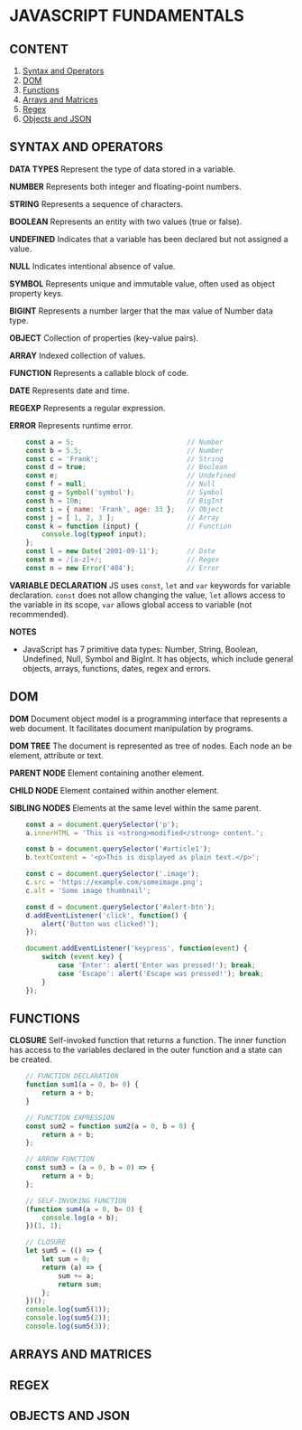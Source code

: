 # JAVASCRIPT FUNDAMENTALS

## CONTENT

01. [Syntax and Operators](#syntax-and-operators)
02. [DOM](#dom)
03. [Functions](#functions)
04. [Arrays and Matrices](#arrays-and-matrices)
05. [Regex](#regex)
06. [Objects and JSON](#objects-and-json)

## SYNTAX AND OPERATORS

**DATA TYPES** Represent the type of data stored in a variable.

**NUMBER** Represents both integer and floating-point numbers.

**STRING** Represents a sequence of characters.

**BOOLEAN** Represents an entity with two values (true or false).

**UNDEFINED** Indicates that a variable has been declared but not assigned a
value.

**NULL** Indicates intentional absence of value.

**SYMBOL** Represents unique and immutable value, often used as object property
keys.

**BIGINT** Represents a number larger that the max value of Number data type.

**OBJECT** Collection of properties (key-value pairs).

**ARRAY** Indexed collection of values.

**FUNCTION** Represents a callable block of code.

**DATE** Represents date and time.

**REGEXP** Represents a regular expression.

**ERROR** Represents runtime error.

```javascript
    const a = 5;                            // Number
    const b = 5.5;                          // Number
    const c = 'Frank';                      // String
    const d = true;                         // Boolean
    const e;                                // Undefined
    const f = null;                         // Null
    const g = Symbol('symbol');             // Symbol
    const h = 10n;                          // BigInt
    const i = { name: 'Frank', age: 33 };   // Object
    const j = [ 1, 2, 3 ];                  // Array
    const k = function (input) {            // Function
        console.log(typeof input);
    };
    const l = new Date('2001-09-11');       // Date
    const m = /[a-z]+/;                     // Regex
    const n = new Error('404');             // Error
```

**VARIABLE DECLARATION** JS uses `const`, `let` and `var` keywords for variable
declaration. `const` does not allow changing the value, `let` allows access to
the variable in its scope, `var` allows global access to variable (not
recommended).

**NOTES**

- JavaScript has 7 primitive data types: Number, String, Boolean, Undefined,
Null, Symbol and BigInt. It has objects, which include general objects, arrays,
functions, dates, regex and errors.

## DOM

**DOM** Document object model is a programming interface that represents a web
document. It facilitates document manipulation by programs.

**DOM TREE** The document is represented as tree of nodes. Each node an be
element, attribute or text.

**PARENT NODE** Element containing another element.

**CHILD NODE** Element contained within another element.

**SIBLING NODES** Elements at the same level within the same parent.

```javascript
    const a = document.querySelector('p');
    a.innerHTML = 'This is <strong>modified</strong> content.';

    const b = document.querySelector('#article1');
    b.textContent = '<p>This is displayed as plain text.</p>';

    const c = document.querySelector('.image');
    c.src = 'https://example.com/someimage.png';
    c.alt = 'Some image thumbnail';

    const d = document.querySelector('#alert-btn');
    d.addEventListener('click', function() {
        alert('Button was clicked!');
    });

    document.addEventListener('keypress', function(event) {
        switch (event.key) {
            case 'Enter': alert('Enter was pressed!'); break;
            case 'Escape': alert('Escape was pressed!'); break;
        }
    });
```

## FUNCTIONS

**CLOSURE** Self-invoked function that returns a function. The inner function
has access to the variables declared in the outer function and a state can be
created.

```javascript
    // FUNCTION DECLARATION
    function sum1(a = 0, b= 0) {
        return a + b;
    }

    // FUNCTION EXPRESSION
    const sum2 = function sum2(a = 0, b = 0) {
        return a + b;
    };

    // ARROW FUNCTION
    const sum3 = (a = 0, b = 0) => {
        return a + b;
    };

    // SELF-INVOKING FUNCTION
    (function sum4(a = 0, b= 0) {
        console.log(a + b);
    })(1, 1);

    // CLOSURE
    let sum5 = (() => {
        let sum = 0;
        return (a) => {
            sum += a;
            return sum;
        };
    })();
    console.log(sum5(1));
    console.log(sum5(2));
    console.log(sum5(3));
```

## ARRAYS AND MATRICES

## REGEX

## OBJECTS AND JSON